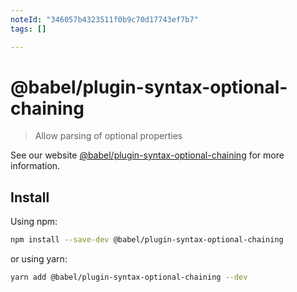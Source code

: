 ```yaml
---
noteId: "346057b4323511f0b9c70d17743ef7b7"
tags: []

---
```


# @babel/plugin-syntax-optional-chaining

> Allow parsing of optional properties

See our website [@babel/plugin-syntax-optional-chaining](https://babeljs.io/docs/en/next/babel-plugin-syntax-optional-chaining.html) for more information.

## Install

Using npm:

```sh
npm install --save-dev @babel/plugin-syntax-optional-chaining
```

or using yarn:

```sh
yarn add @babel/plugin-syntax-optional-chaining --dev
```
